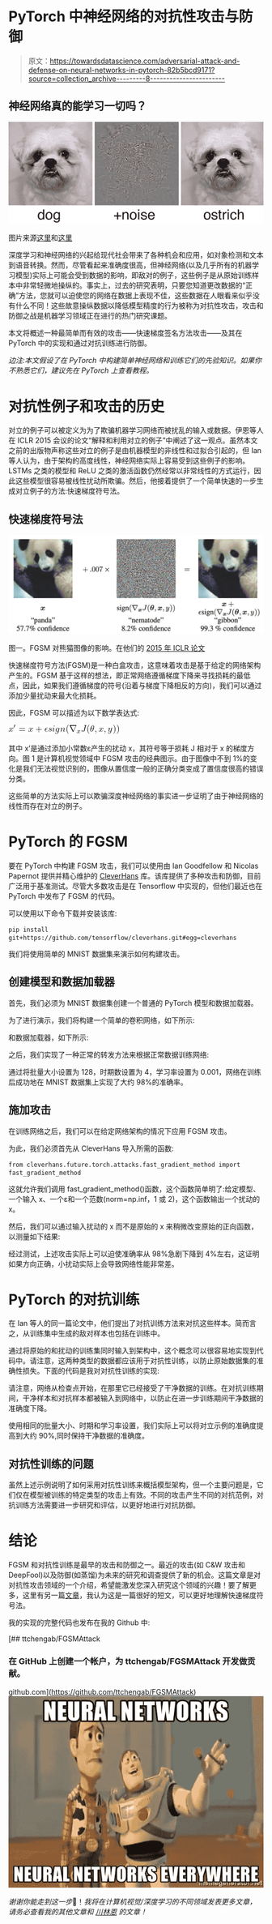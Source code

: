 # PyTorch 中神经网络的对抗性攻击与防御

> 原文：<https://towardsdatascience.com/adversarial-attack-and-defense-on-neural-networks-in-pytorch-82b5bcd9171?source=collection_archive---------8----------------------->

## 神经网络真的能学习一切吗？

![](img/b6602be9c2b84048134f4e85f028cc62.png)

图片来源[这里](https://9gag.com/gag/a0K2zzZ)和[这里](https://arxiv.org/pdf/1312.6199.pdf)

深度学习和神经网络的兴起给现代社会带来了各种机会和应用，如对象检测和文本到语音转换。然而，尽管看起来准确度很高，但神经网络(以及几乎所有的机器学习模型)实际上可能会受到数据的影响，即敌对的例子，这些例子是从原始训练样本中非常轻微地操纵的。事实上，过去的研究表明，只要您知道更改数据的“正确”方法，您就可以迫使您的网络在数据上表现不佳，这些数据在人眼看来似乎没有什么不同！这些故意操纵数据以降低模型精度的行为被称为对抗性攻击，攻击和防御之战是机器学习领域正在进行的热门研究课题。

本文将概述一种最简单而有效的攻击——快速梯度签名方法攻击——及其在 PyTorch 中的实现和通过对抗训练进行防御。

*边注:本文假设了在 PyTorch 中构建简单神经网络和训练它们的先验知识。如果你不熟悉它们，建议先在 PyTorch 上查看教程。*

# 对抗性例子和攻击的历史

对立的例子可以被定义为为了欺骗机器学习网络而被扰乱的输入或数据。伊恩等人在 ICLR 2015 会议的论文“解释和利用对立的例子”中阐述了这一观点。虽然本文之前的出版物声称这些对立的例子是由机器模型的非线性和过拟合引起的，但 Ian 等人认为，由于架构的高度线性，神经网络实际上容易受到这些例子的影响。LSTMs 之类的模型和 ReLU 之类的激活函数仍然经常以非常线性的方式运行，因此这些模型很容易被线性扰动所欺骗。然后，他接着提供了一个简单快速的一步生成对立例子的方法:快速梯度符号法。

## **快速梯度符号法**

![](img/8467cea0203312c1f541b6e246ac24c0.png)

图一。FGSM 对熊猫图像的影响。在他们的 [2015 年 ICLR 论文](https://arxiv.org/pdf/1412.6572.pdf)

快速梯度符号方法(FGSM)是一种白盒攻击，这意味着攻击是基于给定的网络架构产生的。FGSM 基于这样的想法，即正常网络遵循梯度下降来寻找损耗的最低点，因此，如果我们遵循梯度的符号(沿着与梯度下降相反的方向)，我们可以通过添加少量扰动来最大化损耗。

因此，FGSM 可以描述为以下数学表达式:

![](img/b9a1580c5ab32f1ceabbc946f6a67380.png)

其中 x’是通过添加小常数ε产生的扰动 x，其符号等于损耗 J 相对于 x 的梯度方向。图 1 是计算机视觉领域中 FGSM 攻击的经典图示。由于图像中不到 1%的变化是我们无法视觉识别的，图像从置信度一般的正确分类变成了置信度很高的错误分类。

这些简单的方法实际上可以欺骗深度神经网络的事实进一步证明了由于神经网络的线性而存在对立的例子。

# PyTorch 的 FGSM

要在 PyTorch 中构建 FGSM 攻击，我们可以使用由 Ian Goodfellow 和 Nicolas Papernot 提供并精心维护的 [CleverHans](https://github.com/tensorflow/cleverhans) 库。该库提供了多种攻击和防御，目前广泛用于基准测试。尽管大多数攻击是在 Tensorflow 中实现的，但他们最近也在 PyTorch 中发布了 FGSM 的代码。

可以使用以下命令下载并安装该库:

```
pip install git+https://github.com/tensorflow/cleverhans.git#egg=cleverhans
```

我们将使用简单的 MNIST 数据集来演示如何构建攻击。

## 创建模型和数据加载器

首先，我们必须为 MNIST 数据集创建一个普通的 PyTorch 模型和数据加载器。

为了进行演示，我们将构建一个简单的卷积网络，如下所示:

和数据加载器，如下所示:

之后，我们实现了一种正常的转发方法来根据正常数据训练网络:

通过将批量大小设置为 128，时期数设置为 4，学习率设置为 0.001，网络在训练后成功地在 MNIST 数据集上实现了大约 98%的准确率。

## **施加攻击**

在训练网络之后，我们可以在给定网络架构的情况下应用 FGSM 攻击。

为此，我们必须首先从 CleverHans 导入所需的函数:

```
from cleverhans.future.torch.attacks.fast_gradient_method import fast_gradient_method
```

这就允许我们调用 fast_gradient_method()函数，这个函数简单明了:给定模型、一个输入 x、一个ε和一个范数(norm=np.inf，1 或 2)，这个函数输出一个扰动的 x。

然后，我们可以通过输入扰动的 x 而不是原始的 x 来稍微改变原始的正向函数，以测量如下结果:

经过测试，上述攻击实际上可以迫使准确率从 98%急剧下降到 4%左右，这证明如果方向正确，小扰动实际上会导致网络性能非常差。

# PyTorch 的对抗训练

在 Ian 等人的同一篇论文中，他们提出了对抗训练方法来对抗这些样本。简而言之，从训练集中生成的敌对样本也包括在训练中。

通过将原始的和扰动的训练集同时输入到架构中，这个概念可以很容易地实现到代码中。请注意，这两种类型的数据都应该用于对抗性训练，以防止原始数据集的准确性损失。下面的代码是我对对抗性训练的实现:

请注意，网络从检查点开始，在那里它已经接受了干净数据的训练。在对抗训练期间，干净样本和对抗样本都被输入到网络中，以防止在进一步训练期间干净数据的准确度下降。

使用相同的批量大小、时期和学习率设置，我们实际上可以将对立示例的准确度提高到大约 90%,同时保持干净数据的准确度。

## 对抗性训练的问题

虽然上述示例说明了如何采用对抗性训练来概括模型架构，但一个主要问题是，它们仅在模型被训练的特定类型的攻击上有效。不同的攻击产生不同的对抗范例，对抗训练方法需要进一步研究和评估，以更好地进行对抗防御。

# 结论

FGSM 和对抗性训练是最早的攻击和防御之一。最近的攻击(如 C&W 攻击和 DeepFool)以及防御(如蒸馏)为未来的研究和调查提供了新的机会。这篇文章是对对抗性攻击领域的一个介绍，希望能激发您深入研究这个领域的兴趣！要了解更多，这里有另一篇[文章](https://bit.ly/3n3pNbU)，我认为这是一篇很好的短文，可以更好地理解快速梯度符号法。

我的实现的完整代码也发布在我的 Github 中:

[](https://github.com/ttchengab/FGSMAttack) [## ttchengab/FGSMAttack

### 在 GitHub 上创建一个帐户，为 ttchengab/FGSMAttack 开发做贡献。

github.com](https://github.com/ttchengab/FGSMAttack) ![](img/6b892a68082cfa7022ef01edc1354f3f.png)

*谢谢你能走到这一步*🙏！*我将在计算机视觉/深度学习的不同领域发表更多文章，请务必查看我的其他文章和* [*川林恩*](https://medium.com/@chuanenlin) *的文章！*
